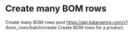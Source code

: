 # Create many BOM rows

Create many BOM rows post https://api.katanamrp.com/v1 /bom_rows/batch/create Create BOM
rows for a product.
